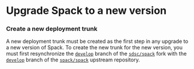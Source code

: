 # Upgrade Spack to a new version

### Create a new deployment trunk

A new deployment trunk must be created as the first step in any upgrade to a new version of Spack. To create the new trunk for the new version, you must first resynchronize the [`develop`](https://github.com/sdsc/spack/tree/develop) branch of the [`sdsc/spack`](https://github.com/sdsc/spack) fork with the [`develop`](https://github.com/spack/spack/tree/develop) branch of the [`spack/spack`](https://github.com/spack/spack) upstream repository.
